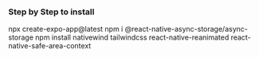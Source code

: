 ### Step by Step to install

npx create-expo-app@latest
npm i @react-native-async-storage/async-storage
npm install nativewind tailwindcss react-native-reanimated react-native-safe-area-context
